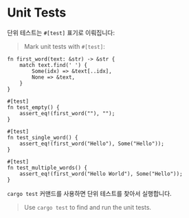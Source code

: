 # Unit Tests

단위 테스트는 `#[test]` 표기로 이뤄집니다:
> Mark unit tests with `#[test]`:

```rust,editable
fn first_word(text: &str) -> &str {
    match text.find(' ') {
        Some(idx) => &text[..idx],
        None => &text,
    }
}

#[test]
fn test_empty() {
    assert_eq!(first_word(""), "");
}

#[test]
fn test_single_word() {
    assert_eq!(first_word("Hello"), Some("Hello"));
}

#[test]
fn test_multiple_words() {
    assert_eq!(first_word("Hello World"), Some("Hello"));
}
```

`cargo test` 커맨드를 사용하면 단위 테스트를 찾아서 실행합니다.
> Use `cargo test` to find and run the unit tests.
